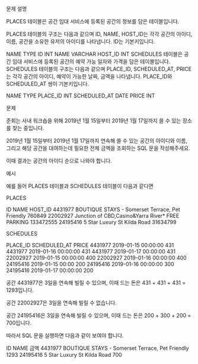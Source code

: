 문제 설명

PLACES 테이블은 공간 임대 서비스에 등록된 공간의 정보를 담은 테이블입니다. 

PLACES 테이블의 구조는 다음과 같으며 ID, NAME, HOST_ID는 각각 공간의 아이디, 이름, 공간을 소유한 유저의 아이디를 나타냅니다. ID는 기본키입니다.

NAME	TYPE
ID	INT
NAME	VARCHAR
HOST_ID	INT
SCHEDULES 테이블은 공간 임대 서비스에 등록된 공간의 예약 가능 일자와 가격을 담은 테이블입니다. SCHEDULES 테이블의 구조는 다음과 같으며 PLACE_ID, SCHEDULED_AT, PRICE는 각각 공간의 아이디, 예약이 가능한 날짜, 금액을 나타냅니다. PLACE_ID와 SCHEDULED_AT 쌍이 기본키입니다.

NAME	TYPE
PLACE_ID	INT
SCHEDULED_AT	DATE
PRICE	INT

문제

준희는 사내 워크숍을 위해 2019년 1월 15일부터 2019년 1월 17일까지 쓸 수 있는 장소를 찾는 중입니다. 

2019년 1월 15일부터 2019년 1월 17일까지 연속해 쓸 수 있는 공간의 아이디와 이름, 그리고 해당 공간을 대여하는데 필요한 전체 금액을 조회하는 SQL 문을 작성해주세요. 

이때 결과는 공간의 아이디 순으로 나와야 합니다.

예시

예를 들어 PLACES 테이블과 SCHEDULES 테이블이 다음과 같다면

PLACES

ID	 NAME	 HOST_ID
 4431977	 BOUTIQUE STAYS - Somerset Terrace, Pet Friendly	 760849
 22002927	 Junction of CBD,Casino&Yarra River* FREE PARKING	 133472555
 24195416	 5 Star Luxury St Kilda Road	 31634799

SCHEDULES

 PLACE_ID	 SCHEDULED_AT	 PRICE
 4431977	 2019-01-15 00:00:00	431
 4431977	 2019-01-16 00:00:00	431
 4431977	 2019-01-17 00:00:00	431
 22002927	 2019-01-15 00:00:00	400
 22002927	 2019-01-16 00:00:00	400
 24195416	 2019-01-15 00:00	200
 24195416	 2019-01-16 00:00:00	300
 24195416	 2019-01-17 00:00:00	200

공간 4431977은 3일을 연속해 빌릴 수 있으며, 이때 드는 돈은 431 + 431 + 431 = 1293입니다.

공간 22002927은 3일을 연속해 빌릴 수 없습니다.

공간 24195416은 3일을 연속해 빌릴 수 있으며, 이때 드는 돈은 200 + 300 + 200 = 700입니다.

따라서 SQL 문을 실행하면 다음과 같이 보여야 합니다.

ID	NAME	금액
4431977	 BOUTIQUE STAYS - Somerset Terrace, Pet Friendly	1293
24195416	 5 Star Luxury St Kilda Road	700
